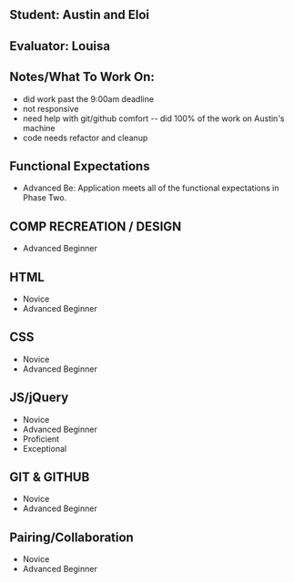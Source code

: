 ## Student: Austin and Eloi
## Evaluator: Louisa
## Notes/What To Work On:

- did work past the 9:00am deadline
- not responsive
- need help with git/github comfort -- did 100% of the work on Austin's machine
- code needs refactor and cleanup

## Functional Expectations

* Advanced Be: Application meets all of the functional expectations in Phase Two.


## COMP RECREATION / DESIGN

* Advanced Beginner  


## HTML

* Novice  
* Advanced Beginner  


## CSS

* Novice  
* Advanced Beginner  


## JS/jQuery

* Novice  
* Advanced Beginner  
* Proficient  
* Exceptional


## GIT & GITHUB

* Novice  
* Advanced Beginner  

## Pairing/Collaboration

* Novice  
* Advanced Beginner
